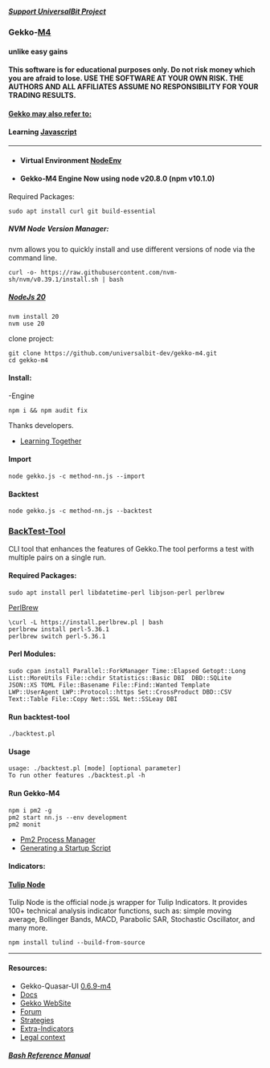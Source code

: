 ##### [Support UniversalBit Project](https://github.com/universalbit-dev/universalbit-dev/tree/main/support)

### Gekko-[M4](http://www.wikisky.org/starview?object_type=4&object_id=3)
#### unlike easy gains
#### This software is for educational purposes only. Do not risk money which you are afraid to lose. USE THE SOFTWARE AT YOUR OWN RISK. THE AUTHORS AND ALL AFFILIATES ASSUME NO RESPONSIBILITY FOR YOUR TRADING RESULTS.
#### [Gekko may also refer to:](https://en.wikipedia.org/wiki/Gekko_(disambiguation))
#### Learning [Javascript](https://github.com/universalbit-dev/gekko-m4/tree/master/docs/learning/javascript)

---

* #### Virtual Environment [NodeEnv](https://github.com/universalbit-dev/gekko-m4/tree/master/docs/nodenv)
* #### Gekko-M4 Engine Now using node v20.8.0 (npm v10.1.0)

Required Packages:
```
sudo apt install curl git build-essential
```
##### NVM Node Version Manager:
nvm allows you to quickly install and use different versions of node via the command line.
```
curl -o- https://raw.githubusercontent.com/nvm-sh/nvm/v0.39.1/install.sh | bash
```

##### [NodeJs 20](https://nodejs.org/en/blog/release/v20.0.0)

```
nvm install 20
nvm use 20
```

clone project:
```
git clone https://github.com/universalbit-dev/gekko-m4.git
cd gekko-m4
```
#### Install:
-Engine
```
npm i && npm audit fix
```
Thanks developers.

* [Learning Together](https://github.com/universalbit-dev/gekko-m4/tree/master/docs)

#### Import
```
node gekko.js -c method-nn.js --import
```
#### Backtest
```
node gekko.js -c method-nn.js --backtest
```

### [BackTest-Tool](https://github.com/xFFFFF/Gekko-BacktestTool)
CLI tool that enhances the features of Gekko.The tool performs a test with multiple pairs on a single run.

#### Required Packages:
```
sudo apt install perl libdatetime-perl libjson-perl perlbrew
```

[PerlBrew](https://perlbrew.pl/)
```
\curl -L https://install.perlbrew.pl | bash
perlbrew install perl-5.36.1
perlbrew switch perl-5.36.1
```

#### Perl Modules:
```
sudo cpan install Parallel::ForkManager Time::Elapsed Getopt::Long List::MoreUtils File::chdir Statistics::Basic DBI  DBD::SQLite JSON::XS TOML File::Basename File::Find::Wanted Template LWP::UserAgent LWP::Protocol::https Set::CrossProduct DBD::CSV Text::Table File::Copy Net::SSL Net::SSLeay DBI
```

#### Run backtest-tool
```
./backtest.pl
```
#### Usage
```
usage: ./backtest.pl [mode] [optional parameter]
To run other features ./backtest.pl -h
```

#### Run Gekko-M4 
```
npm i pm2 -g
pm2 start nn.js --env development
pm2 monit 
``` 
* [Pm2 Process Manager](https://pm2.keymetrics.io/docs/usage/quick-start/)
* [Generating a Startup Script](https://pm2.keymetrics.io/docs/usage/startup/)

#### Indicators:
#### [Tulip Node](https://www.npmjs.com/package/tulind)
Tulip Node is the official node.js wrapper for Tulip Indicators. It provides 100+ technical analysis indicator functions, such as: simple moving average, Bollinger Bands, MACD, Parabolic SAR, Stochastic Oscillator, and many more.
```
npm install tulind --build-from-source
```

---
#### Resources:
* Gekko-Quasar-UI [0.6.9-m4](https://github.com/universalbit-dev/gekko-quasar-ui)
* [Docs](https://github.com/universalbit-dev/gekko-m4/tree/master/docs)
* [Gekko WebSite](https://gekko.wizb.it/docs/installation/installing_gekko.html)
* [Forum](https://forum.gekko.wizb.it/)
* [Strategies](https://github.com/xFFFFF/Gekko-Strategies)
* [Extra-Indicators](https://github.com/Gab0/gekko-extra-indicators)
* [Legal context](https://www.europarl.europa.eu/cmsdata/150761/TAX3%20Study%20on%20cryptocurrencies%20and%20blockchain.pdf)

##### [Bash Reference Manual](https://www.gnu.org/software/bash/manual/html_node/index.html)




